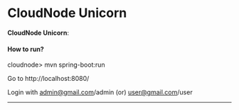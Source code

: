 # CloudNode Unicorn


**CloudNode Unicorn**: 
#### How to run?

cloudnode> mvn spring-boot:run

Go to http://localhost:8080/

Login with admin@gmail.com/admin (or) user@gmail.com/user
********************************************


